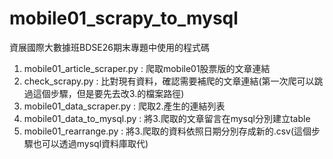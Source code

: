 # mobile01_scrapy_to_mysql

資展國際大數據班BDSE26期末專題中使用的程式碼

1. mobile01_article_scraper.py : 爬取mobile01股票版的文章連結
2. check_scrapy.py : 比對現有資料，確認需要補爬的文章連結(第一次爬可以跳過這個步驟，但是要先去改3.的檔案路徑)
3. mobile01_data_scraper.py : 爬取2.產生的連結列表
4. mobile01_data_to_mysql.py : 將3.爬取的文章留言在mysql分別建立table
5. mobile01_rearrange.py : 將3.爬取的資料依照日期分別存成新的.csv(這個步驟也可以透過mysql資料庫取代)
